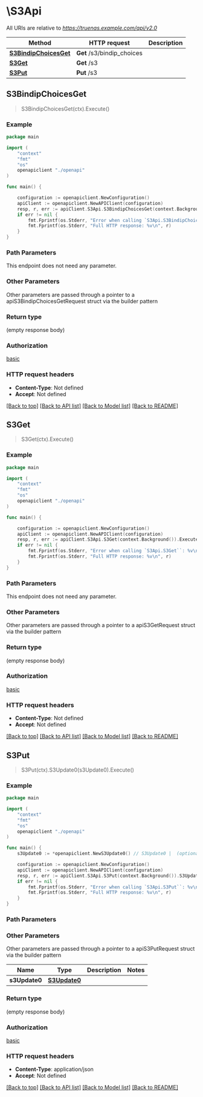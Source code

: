# \S3Api

All URIs are relative to *https://truenas.example.com/api/v2.0*

Method | HTTP request | Description
------------- | ------------- | -------------
[**S3BindipChoicesGet**](S3Api.md#S3BindipChoicesGet) | **Get** /s3/bindip_choices | 
[**S3Get**](S3Api.md#S3Get) | **Get** /s3 | 
[**S3Put**](S3Api.md#S3Put) | **Put** /s3 | 



## S3BindipChoicesGet

> S3BindipChoicesGet(ctx).Execute()





### Example

```go
package main

import (
    "context"
    "fmt"
    "os"
    openapiclient "./openapi"
)

func main() {

    configuration := openapiclient.NewConfiguration()
    apiClient := openapiclient.NewAPIClient(configuration)
    resp, r, err := apiClient.S3Api.S3BindipChoicesGet(context.Background()).Execute()
    if err != nil {
        fmt.Fprintf(os.Stderr, "Error when calling `S3Api.S3BindipChoicesGet``: %v\n", err)
        fmt.Fprintf(os.Stderr, "Full HTTP response: %v\n", r)
    }
}
```

### Path Parameters

This endpoint does not need any parameter.

### Other Parameters

Other parameters are passed through a pointer to a apiS3BindipChoicesGetRequest struct via the builder pattern


### Return type

 (empty response body)

### Authorization

[basic](../README.md#basic)

### HTTP request headers

- **Content-Type**: Not defined
- **Accept**: Not defined

[[Back to top]](#) [[Back to API list]](../README.md#documentation-for-api-endpoints)
[[Back to Model list]](../README.md#documentation-for-models)
[[Back to README]](../README.md)


## S3Get

> S3Get(ctx).Execute()





### Example

```go
package main

import (
    "context"
    "fmt"
    "os"
    openapiclient "./openapi"
)

func main() {

    configuration := openapiclient.NewConfiguration()
    apiClient := openapiclient.NewAPIClient(configuration)
    resp, r, err := apiClient.S3Api.S3Get(context.Background()).Execute()
    if err != nil {
        fmt.Fprintf(os.Stderr, "Error when calling `S3Api.S3Get``: %v\n", err)
        fmt.Fprintf(os.Stderr, "Full HTTP response: %v\n", r)
    }
}
```

### Path Parameters

This endpoint does not need any parameter.

### Other Parameters

Other parameters are passed through a pointer to a apiS3GetRequest struct via the builder pattern


### Return type

 (empty response body)

### Authorization

[basic](../README.md#basic)

### HTTP request headers

- **Content-Type**: Not defined
- **Accept**: Not defined

[[Back to top]](#) [[Back to API list]](../README.md#documentation-for-api-endpoints)
[[Back to Model list]](../README.md#documentation-for-models)
[[Back to README]](../README.md)


## S3Put

> S3Put(ctx).S3Update0(s3Update0).Execute()





### Example

```go
package main

import (
    "context"
    "fmt"
    "os"
    openapiclient "./openapi"
)

func main() {
    s3Update0 := *openapiclient.NewS3Update0() // S3Update0 |  (optional)

    configuration := openapiclient.NewConfiguration()
    apiClient := openapiclient.NewAPIClient(configuration)
    resp, r, err := apiClient.S3Api.S3Put(context.Background()).S3Update0(s3Update0).Execute()
    if err != nil {
        fmt.Fprintf(os.Stderr, "Error when calling `S3Api.S3Put``: %v\n", err)
        fmt.Fprintf(os.Stderr, "Full HTTP response: %v\n", r)
    }
}
```

### Path Parameters



### Other Parameters

Other parameters are passed through a pointer to a apiS3PutRequest struct via the builder pattern


Name | Type | Description  | Notes
------------- | ------------- | ------------- | -------------
 **s3Update0** | [**S3Update0**](S3Update0.md) |  | 

### Return type

 (empty response body)

### Authorization

[basic](../README.md#basic)

### HTTP request headers

- **Content-Type**: application/json
- **Accept**: Not defined

[[Back to top]](#) [[Back to API list]](../README.md#documentation-for-api-endpoints)
[[Back to Model list]](../README.md#documentation-for-models)
[[Back to README]](../README.md)

